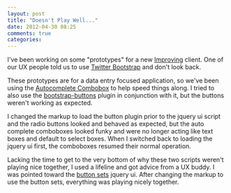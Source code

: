 ```yaml
---
layout: post
title: "Doesn't Play Well..."
date: 2012-04-30 08:25
comments: true
categories: 
---
```


I've been working on some "prototypes" for a new [Improving](href="http://www.improvingenterprises.com") client. One of our UX people told us to use [Twitter Bootstrap](href="http://twitter.github.com/bootstrap/")
and don't look back.

These prototypes are for a data entry focused application, so we've been using the [Autocomplete Combobox](href="http://jqueryui.com/demos/autocomplete/#combobox") to
help speed things along. I tried to also use the [bootstrap-buttons](href="http://twitter.github.com/bootstrap/javascript.html#buttons") plugin in conjunction with it, but the buttons weren't working as expected. 

I changed the markup to load the button plugin prior to the jquery ui script and the radio buttons looked and behaved as expected, but the auto complete comboboxes
looked funky and were no longer acting like text boxes and default to select boxes. When I switched back to loading the jquery ui first, the comboboxes resumed their normal operation.

Lacking the time to get to the very bottom of why these two scripts weren't playing nice together, I used a lifeline and got advice from a UX buddy. I was pointed toward the [button sets](href="http://jqueryui.com/demos/button/#radio") 
jquery ui. After changing the markup to use the button sets, everything was playing nicely together.
